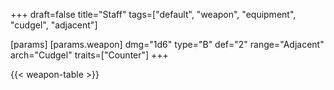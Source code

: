 +++
draft=false
title="Staff"
tags=["default", "weapon", "equipment", "cudgel", "adjacent"]

[params]
  [params.weapon]
    dmg="1d6"
    type="B"
    def="2"
    range="Adjacent"
    arch="Cudgel"
    traits=["Counter"]
+++

{{< weapon-table >}}


